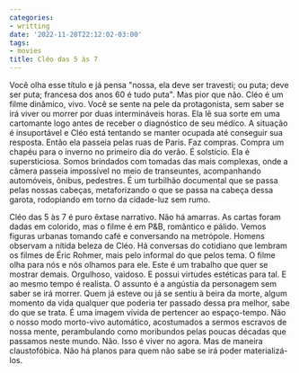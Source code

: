 ```yaml
---
categories:
- writting
date: '2022-11-20T22:12:02-03:00'
tags:
- movies
title: Cléo das 5 às 7
---
```


Você olha esse título e já pensa "nossa, ela deve ser travesti; ou puta; deve ser puta; francesa dos anos 60 é tudo puta". Mas pior que não. Cléo é um filme dinâmico, vivo. Você se sente na pele da protagonista, sem saber se irá viver ou morrer por duas intermináveis horas. Ela lê sua sorte em uma cartomante logo antes de receber o diagnóstico de seu médico. A situação é insuportável e Cléo está tentando se manter ocupada até conseguir sua resposta. Então ela passeia pelas ruas de Paris. Faz compras. Compra um chapéu para o inverno no primeiro dia do verão. É solstício. Ela é supersticiosa. Somos brindados com tomadas das mais complexas, onde a câmera passeia impossível no meio de transeuntes, acompanhando automóveis, ônibus, pedestres. É um turbilhão documental que se passa pelas nossas cabeças, metaforizando o que se passa na cabeça dessa garota, rodopiando em torno da cidade-luz sem rumo.

Cléo das 5 às 7 é puro êxtase narrativo. Não há amarras. As cartas foram dadas em colorido, mas o filme é em P&B, romântico e pálido. Vemos figuras urbanas tomando café e conversando na metrópole. Homens observam a nítida beleza de Cléo. Há conversas do cotidiano que lembram os filmes de Éric Rohmer, mais pelo informal do que pelos tema. O filme olha para nós e nós olhamos para ele. Este é um trabalho que quer se mostrar demais. Orgulhoso, vaidoso. E possui virtudes estéticas para tal. E ao mesmo tempo é realista. O assunto é a angústia da personagem sem saber se irá morrer. Quem já esteve ou já se sentiu à beira da morte, algum momento da vida qualquer que poderia ter passado dessa pra melhor, sabe do que se trata. É uma imagem vívida de pertencer ao espaço-tempo. Não o nosso modo morto-vivo automático, acostumados a sermos escravos de nossa mente, perambulando como moribundos pelas poucas décadas que passamos neste mundo. Não. Isso é viver no agora. Mas de maneira claustofóbica. Não há planos para quem não sabe se irá poder materializá-los.

